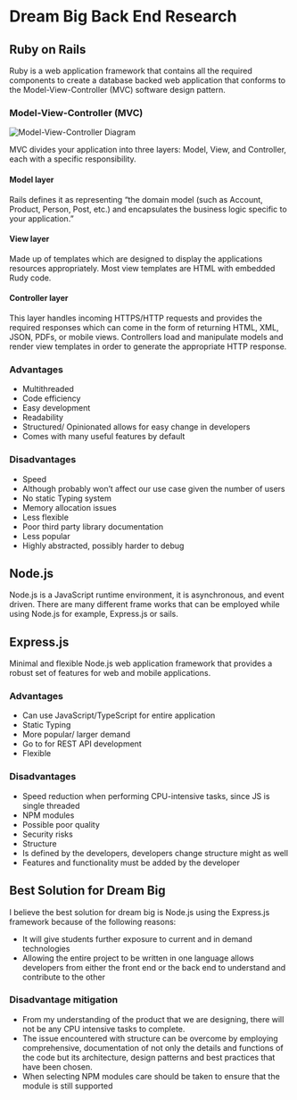 # Dream Big Back End Research

## Ruby on Rails

Ruby is a web application framework that contains all the required components to create a database
backed web application that conforms to the Model-View-Controller (MVC) software design pattern.

### Model-View-Controller (MVC)

![ Model-View-Controller Diagram ](docs\DreamBig\assests\images\mvc.png)

MVC divides your application into three layers: Model, View, and Controller, each with a specific
responsibility.

#### Model layer

Rails defines it as representing “the domain model (such as Account, Product, Person, Post, etc.)
and encapsulates the business logic specific to your application.”

#### View layer

Made up of templates which are designed to display the applications resources appropriately. Most
view templates are HTML with embedded Rudy code.

#### Controller layer

This layer handles incoming HTTPS/HTTP requests and provides the required responses which can come
in the form of returning HTML, XML, JSON, PDFs, or mobile views. Controllers load and manipulate
models and render view templates in order to generate the appropriate HTTP response.

### Advantages

- Multithreaded
- Code efficiency
- Easy development
- Readability
- Structured/ Opinionated allows for easy change in developers
- Comes with many useful features by default

### Disadvantages

- Speed
- Although probably won’t affect our use case given the number of users
- No static Typing system
- Memory allocation issues
- Less flexible
- Poor third party library documentation
- Less popular
- Highly abstracted, possibly harder to debug

## Node.js

Node.js is a JavaScript runtime environment, it is asynchronous, and event driven. There are many
different frame works that can be employed while using Node.js for example, Express.js or sails.

## Express.js

Minimal and flexible Node.js web application framework that provides a robust set of features for
web and mobile applications.

### Advantages

- Can use JavaScript/TypeScript for entire application
- Static Typing
- More popular/ larger demand
- Go to for REST API development
- Flexible

### Disadvantages

- Speed reduction when performing CPU-intensive tasks, since JS is single threaded
- NPM modules
- Possible poor quality
- Security risks
- Structure
- Is defined by the developers, developers change structure might as well
- Features and functionality must be added by the developer

## Best Solution for Dream Big

I believe the best solution for dream big is Node.js using the Express.js framework because of the
following reasons:

- It will give students further exposure to current and in demand technologies
- Allowing the entire project to be written in one language allows developers from either the front
  end or the back end to understand and contribute to the other

### Disadvantage mitigation

- From my understanding of the product that we are designing, there will not be any CPU intensive
  tasks to complete.
- The issue encountered with structure can be overcome by employing comprehensive, documentation of
  not only the details and functions of the code but its architecture, design patterns and best
  practices that have been chosen.
- When selecting NPM modules care should be taken to ensure that the module is still supported
